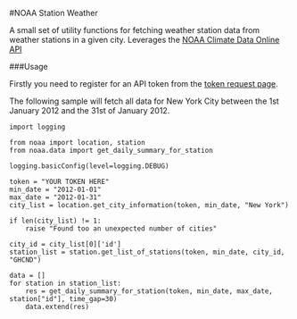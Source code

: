 #NOAA Station Weather

A small set of utility functions for fetching weather station data from weather stations in a given city.  Leverages the [NOAA Climate Data Online API](https://www.ncdc.noaa.gov/cdo-web/webservices/v2#gettingStarted)

###Usage

Firstly you need to register for an API token from the [token request page](https://www.ncdc.noaa.gov/cdo-web/token).

The following sample will fetch all data for New York City between the 1st January 2012 and the 31st of January 2012.

```
import logging

from noaa import location, station
from noaa.data import get_daily_summary_for_station

logging.basicConfig(level=logging.DEBUG)

token = "YOUR TOKEN HERE"
min_date = "2012-01-01"
max_date = "2012-01-31"
city_list = location.get_city_information(token, min_date, "New York")

if len(city_list) != 1:
    raise "Found too an unexpected number of cities"

city_id = city_list[0]['id']
station_list = station.get_list_of_stations(token, min_date, city_id, "GHCND")

data = []
for station in station_list:
    res = get_daily_summary_for_station(token, min_date, max_date, station["id"], time_gap=30)
    data.extend(res)
```

